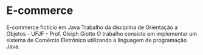 # E-commerce
E-commerce fictício em Java
Trabalho da disciplina de Orientação a Objetos - UFJF - Prof. Gleiph Giotto
O trabalho consiste em implementar um sistema de Comércio Eletrônico utilizando a linguagem de programação Java.
